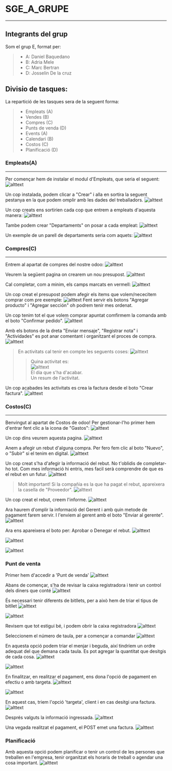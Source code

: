 # SGE_A_GRUPE
-------------
## Integrants del grup
Som el grup E, format per:
>* A: Daniel Baquedano
>* B: Adria Mele
>* C: Marc Bertran
>* D: Josselin De la cruz

## Divisio de tasques:
La repartició de les tasques sera de la seguent forma:
>* Empleats (A)
>* Vendes (B)
>* Compres (C)
>* Punts de venda (D)
>* Events (A)
>* Calendari (B)
>* Costos (C)
>* Planificació (D)

### Empleats(A)
----
Per començar hem de instalar el modul d'Empleats, que seria el seguent:
![alttext](img/Empleats/AplicacióEmpleats.png "Aplicació")

Un cop instalada, podem clicar a "Crear" i alla en sortira la seguent pestanya en la que podem omplir amb les dades del treballadors.
![alttext](img/Empleats/TestCreacioEmpleats.png "Test Exemple Empleats")

Un cop creats ens sortirien cada cop que entrem a empleats d'aquesta manera:
![alttext](img/Empleats/ExempleEmpleatsCreats.png "Exemple Empleats")

Tambe podem crear "Departaments" on posar a cada empleat:
![alttext](img/Empleats/TestDepartamentos.png "Test Departament")

Un exemple de un parell de departaments seria com aquets:
![alttext](img/Empleats/EjemploDepartamentos.png "Exemple Departaments")


### Compres(C)
----
Entrem al apartat de compres del nostre odoo:
![alttext](img/Compres/1entrarCompres.png "Entrar a compres")

Veurem la següent pagina on crearem un nou presupost.
![alttext](img/Compres/2nouPresupost.png "Creem nou presupost")

Cal completar, com a minim, els camps marcats en vermell:
![alttext](img/Compres/3presuCreat.png "P00001")

Un cop creat el presupost podem afegir els items que volem/nececitem comprar com pre exemple:
![alttext](img/Compres/4afegirProductes.png "Afegir productes")
Fent servir els botons "Agregar producto" i "Agregar sección" oh podrem tenir mes ordenat.

Un cop tenim tot el que volem comprar apuntat comfirmem la comanda amb el boto "Confirmar pedido".
![alttext](img/Compres/5confirmemComanda.png "Confirmar comanda")

Amb els botons de la dreta "Enviar mensaje", "Registrar nota" i "Actividades" es pot anar comentant i organitzant el proces de compra.
![alttext](img/Compres/6seguimentPressu.png "Seguiment pressupost")

>En activitats cal tenir en compte les seguents coses:
>![alttext](img/Compres/6.1Activitats.png "Activitats")     
>>Quina activitat es:   
>>![alttext](img/Compres/6.2tipusActivitat.png "Tipus Activitats")    
>>El dia que s'ha d'acabar.     
>>Un resum de l'activitat.

Un cop acabades les activitats es crea la factura desde el boto "Crear factura".
![alttext](img/Compres/7crearFactura.png "Crear factura")

### Costos(C)
----
Benvingut al apartat de Costos de odoo! Per gestionar-l'ho primer hem d'entrar fent clic a la icona de "Gastos":
![alttext](img/Costos/1Entrar.png "Entrar a Costos")

Un cop dins veurem aquesta pagina.
![alttext](img/Costos/2Principal.png "Pagina principal")

Anem a afegir un rebut d'alguna compra. Per fero fem clic al boto "Nuevo", o "Subir" si el tenim en digital.
![alttext](img/Costos/3CrearRebut.png "Crear rebut")

Un cop creat s'ha d'afegir la informació del rebut. No t'oblidis de completar-ho tot. Com mes informació hi entris, mes facil serà comprendre de que es el rebut en un futur.
![alttext](img/Costos/4OmplirRebut.png "Omplir rebut")
> Molt important! Si la compañia es la que ha pagat el rebut, apareixera la casella de "Proveedor". 
>![alttext](img/Costos/4.1PagatXcompanyia.png)

Un cop creat el rebut, creem l'informe.
![alttext](img/Costos/5CrearInforme.png "Crear informe")

Ara haurem d'omplir la informació del Gerent i amb quin metode de pagament farem servir. I l'enviem al gerent amb el boto "Enviar al gerente".
![alttext](img/Costos/6OmplirEnviarInforme.png "Omplir i enviar")

Ara ens apareixera el boto per: Aprobar o Denegar el rebut.
![alttext](img/Costos/7Aprobar.png "Aprobar")


![alttext]()

![alttext]()

### Punt de venta

Primer hem d'accedir a 'Punt de venda'
![alttext](img/TPV/Imatge1.jpeg)

Abans de començar, s'ha de revisar la caixa registradora i tenir un control dels diners que conté
![alttext](img/TPV/Imatge2.jpeg)

És necessari tenir diferents de bitllets, per a això hem de triar el tipus de bitllet
![alttext](img/TPV/Imatge3.jpeg)

![alttext](img/TPV/Imatge4.jpeg)

Revisem que tot estigui bé, i podem obrir la caixa registradora
![alttext](img/TPV/Imatge5.jpeg)

Seleccionem el número de taula, per a començar a comandar
![alttext](img/TPV/Imatge6.jpeg)

En aquesta opció podem triar el menjar i beguda, així tindríem un ordre adequat del que demana cada taula. Es pot agregar la quantitat que desitgis de cada cosa.
![alttext](img/TPV/Imatge7.jpeg)

![alttext](img/TPV/Imatge8.jpeg)

En finalitzar, en realitzar el pagament, ens dona l'opció de pagament en efectiu o amb targeta.
![alttext](img/TPV/Imatge9.jpeg)

![alttext](img/TPV/Imatge10.jpeg)

En aquest cas, triem l'opció 'targeta', client i en cas desitgi una factura.
![alttext](img/TPV/Imatge11.jpeg)


Després valguts la informació ingressada.
![alttext](img/TPV/Imatge12.jpeg)


Una vegada realitzat el pagament, el POST emet una factura.
![alttext](img/TPV/Imatge14.jpeg)


### Planificació

Amb aquesta opció podem planificar o tenir un control de les persones que treballen en l'empresa, tenir organitzat els horaris de treball o agendar una cosa important.
![alttext](img/TPV/Imatge15.jpeg)
